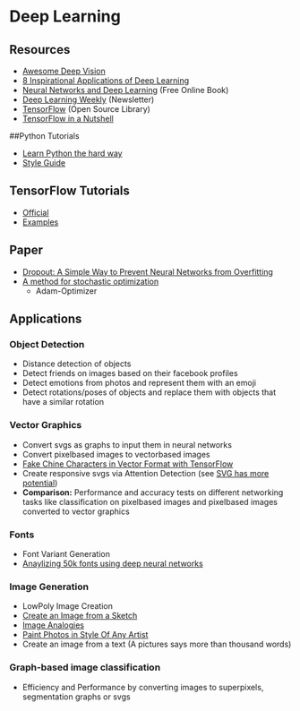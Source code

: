 # Deep Learning

## Resources

* [Awesome Deep Vision](https://www.github.com/kjw0612/awesome-deep-vision)
* [8 Inspirational Applications of Deep Learning](http://www.machinelearningmastery.com/inspirational-applications-deep-learning)
* [Neural Networks and Deep Learning](http://www.neuralnetworksanddeeplearning.com) (Free Online Book)
* [Deep Learning Weekly](http://www.deeplearningweekly.com) (Newsletter)
* [TensorFlow](https://www.tensorflow.org) (Open Source Library)
* [TensorFlow in a Nutshell](http://camron.xyz)

##Python Tutorials

* [Learn Python the hard way](https://learnpythonthehardway.org/book/)
* [Style Guide](https://www.python.org/dev/peps/pep-0008/)

## TensorFlow Tutorials

* [Official](https://www.tensorflow.org/versions/r0.11/tutorials/index.html)
* [Examples](https://github.com/aymericdamien/TensorFlow-Examples)

## Paper

* [Dropout: A Simple Way to Prevent Neural Networks from Overfitting](https://www.cs.toronto.edu/~hinton/absps/JMLRdropout.pdf)
* [A method for stochastic optimization](https://arxiv.org/pdf/1412.6980v8.pdf)
  * Adam-Optimizer

## Applications

### Object Detection

* Distance detection of objects
* Detect friends on images based on their facebook profiles
* Detect emotions from photos and represent them with an emoji
* Detect rotations/poses of objects and replace them with objects that have a similar rotation

### Vector Graphics

* Convert svgs as graphs to input them in neural networks
* Convert pixelbased images to vectorbased images
* [Fake Chine Characters in Vector Format with TensorFlow](http://blog.otoro.net/2015/12/28/recurrent-net-dreams-up-fake-chinese-characters-in-vector-format-with-tensorflow/)
* Create responsive svgs via Attention Detection (see [SVG has more potential](https://madebymike.com.au//writing/svg-has-more-potential/))
* **Comparison:** Performance and accuracy tests on different networking tasks like classification on pixelbased images and pixelbased images converted to vector graphics

### Fonts

* Font Variant Generation
* [Anaylizing 50k fonts using deep neural networks](https://erikbern.com/2016/01/21/analyzing-50k-fonts-using-deep-neural-networks/)

### Image Generation

* LowPoly Image Creation
* [Create an Image from a Sketch](https://github.com/alexjc/neural-doodle)
* [Image Analogies](https://github.com/awentzonline/image-analogies)
* [Paint Photos in Style Of Any Artist](http://www.boredpanda.com/computer-deep-learning-algorithm-painting-masters/)
* Create an image from a text (A pictures says more than thousand words)

### Graph-based image classification

* Efficiency and Performance by converting images to superpixels, segmentation graphs or svgs
